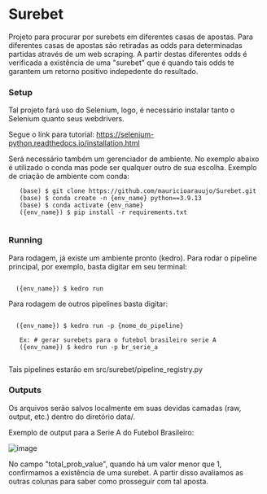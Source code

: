 # Surebet

Projeto para procurar por surebets em diferentes casas de apostas. Para diferentes casas de apostas são retiradas as odds para determinadas partidas através de um web scraping. A partir destas diferentes odds é verificada a existência de uma "surebet" que é quando tais odds te garantem um retorno positivo indepedente do resultado.

### Setup

Tal projeto fará uso do Selenium, logo, é necessário instalar tanto o Selenium quanto seus webdrivers.

Segue o link para tutorial: https://selenium-python.readthedocs.io/installation.html

Será necessário também um gerenciador de ambiente. No exemplo abaixo é utilizado o conda mas pode ser qualquer outro de sua escolha.
Exemplo de criação de ambiente com conda:

~~~~~~~~~~~~~~~~~~~~~~~
   (base) $ git clone https://github.com/mauricioarauujo/Surebet.git
   (base) $ conda create -n {env_name} python==3.9.13
   (base) $ conda activate {env_name} 
   ({env_name}) $ pip install -r requirements.txt
   
~~~~~~~~~~~~~~~~~~~~~~~

### Running

Para rodagem, já existe um ambiente pronto (kedro). Para rodar o pipeline principal, por exemplo, basta digitar em seu terminal:

~~~~~~~~~~~~~~~~~~~~~~~

  ({env_name}) $ kedro run

~~~~~~~~~~~~~~~~~~~~~~~

Para rodagem de outros pipelines basta digitar:

~~~~~~~~~~~~~~~~~~~~~~~

  ({env_name}) $ kedro run -p {nome_do_pipeline}
   
   Ex: # gerar surebets para o futebol brasileiro serie A
   ({env_name}) $ kedro run -p br_serie_a 
   
~~~~~~~~~~~~~~~~~~~~~~~

Tais pipelines estarão em src/surebet/pipeline_registry.py

### Outputs

Os arquivos serão salvos localmente em suas devidas camadas (raw, output, etc.) dentro do diretório data/.

Exemplo de output para a Serie A do Futebol Brasileiro:

![image](https://user-images.githubusercontent.com/58861384/199152651-92f53bed-66d8-4bb1-bef9-5fec1dd4aba4.png)

No campo "total_prob_value", quando há um valor menor que 1, confirmamos a existência de uma surebet. A partir disso avaliamos as outras colunas para saber como prosseguir com tal aposta.
